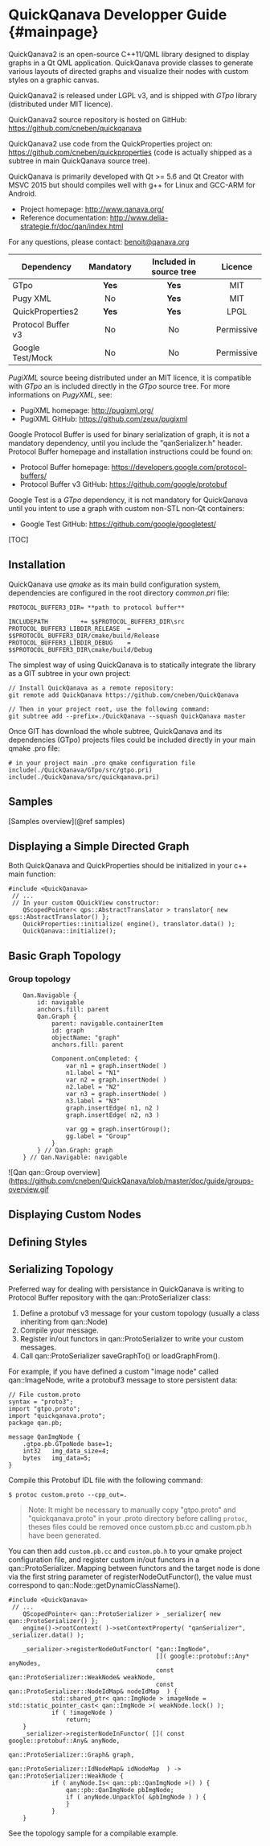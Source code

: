QuickQanava Developper Guide  {#mainpage}
============================

QuickQanava2 is an open-source C++11/QML library designed to display graphs in a Qt QML application. QuickQanava provide classes to generate various layouts of directed graphs and visualize their nodes with custom styles on a graphic canvas. 

QuickQanava2 is released under LGPL v3, and is shipped with *GTpo* library (distributed under MIT licence). 

QuickQanava2 source repository is hosted on GitHub: https://github.com/cneben/quickqanava

QuickQanava2 use code from the QuickProperties project on: https://github.com/cneben/quickproperties (code is actually shipped as a subtree in main QuickQanava source tree).

QuickQanava is primarily developed with Qt >= 5.6 and Qt Creator with MSVC 2015 but should compiles well with g++ for Linux and GCC-ARM for Android. 

+ Project homepage: http://www.qanava.org/
+ Reference documentation: http://www.delia-strategie.fr/doc/qan/index.html

For any questions, please contact: benoit@qanava.org

| Dependency                | Mandatory         |   Included in source tree       |   Licence       |
| ---                       | :---:             | :---:                           | :---:           |
| GTpo                      | **Yes**           |       **Yes**                   |      MIT        |
| Pugy XML                  | No                |       **Yes**                   |      MIT        |
| QuickProperties2          | **Yes**           |       **Yes**                   |      LPGL       |
| Protocol Buffer v3        | No                |       No                        |    Permissive   |
| Google Test/Mock          | No                |       No                        |    Permissive   |

*PugiXML* source beeing distributed under an MIT licence, it is compatible with *GTpo* an is included directly in the *GTpo* source tree. For more informations on *PugyXML*, see:
+ PugiXML homepage: http://pugixml.org/
+ PugiXML GitHub: https://github.com/zeux/pugixml

Google Protocol Buffer is used for binary serialization of graph, it is not a mandatory dependency, until you include the "qanSerializer.h" header. Protocol Buffer homepage and installation instructions could be found on:
+ Protocol Buffer homepage: https://developers.google.com/protocol-buffers/
+ Protocol Buffer v3 GitHub: https://github.com/google/protobuf

Google Test is a *GTpo* dependency, it is not mandatory for QuickQanava until you intent to use a graph with custom non-STL non-Qt containers:
+ Google Test GitHub: https://github.com/google/googletest/

[TOC]

Installation
------------------

QuickQanava use _qmake_ as its main build configuration system, dependencies are configured in the root directory _common.pri_ file:

~~~~~~~~~~~~~{.cpp}
PROTOCOL_BUFFER3_DIR= **path to protocol buffer**

INCLUDEPATH     	+= $$PROTOCOL_BUFFER3_DIR\src
PROTOCOL_BUFFER3_LIBDIR_RELEASE  = $$PROTOCOL_BUFFER3_DIR/cmake/build/Release
PROTOCOL_BUFFER3_LIBDIR_DEBUG    = $$PROTOCOL_BUFFER3_DIR\cmake/build/Debug
~~~~~~~~~~~~~

The simplest way of using QuickQanava is to statically integrate the library as a GIT subtree in your own project:

~~~~~~~~~~~~~{.cpp}
// Install QuickQanava as a remote repository:
git remote add QuickQanava https://github.com/cneben/QuickQanava

// Then in your project root, use the following command:
git subtree add --prefix=./QuickQanava --squash QuickQanava master 
~~~~~~~~~~~~~

Once GIT has download the whole subtree, QuickQanava and its dependencies (GTpo) projects files could be included directly in your main
qmake .pro file:

~~~~~~~~~~~~~{.cpp}
# in your project main .pro qmake configuration file
include(./QuickQanava/GTpo/src/gtpo.pri)
include(./QuickQanava/src/quickqanava.pri)
~~~~~~~~~~~~~

Samples
------------------

[Samples overview](@ref samples)

Displaying a Simple Directed Graph
------------------

Both QuickQanava and QuickProperties should be initialized in your c++ main function:

~~~~~~~~~~~~~{.cpp}
#include <QuickQanava>
 // ...
 // In your custom QQuickView constructor:
    QScopedPointer< qps::AbstractTranslator > translator{ new qps::AbstractTranslator() };
    QuickProperties::initialize( engine(), translator.data() );
    QuickQanava::initialize();
~~~~~~~~~~~~~

Basic Graph Topology
------------------


### Group topology

~~~~~~~~~~~~~{.cpp}
    Qan.Navigable {
        id: navigable
        anchors.fill: parent
        Qan.Graph {
            parent: navigable.containerItem
            id: graph
            objectName: "graph"
            anchors.fill: parent

            Component.onCompleted: {
                var n1 = graph.insertNode( )
                n1.label = "N1"
                var n2 = graph.insertNode( )
                n2.label = "N2"
                var n3 = graph.insertNode( )
                n3.label = "N3"
                graph.insertEdge( n1, n2 )
                graph.insertEdge( n2, n3 )

				var gg = graph.insertGroup();
                gg.label = "Group"
            }
        } // Qan.Graph: graph
    } // Qan.Navigable: navigable
~~~~~~~~~~~~~

![Qan qan::Group overview](https://github.com/cneben/QuickQanava/blob/master/doc/guide/groups-overview.gif

Displaying Custom Nodes
------------------

Defining Styles
------------------


Serializing Topology
-------------

Preferred way for dealing with persistance in QuickQanava is writing to Protocol Buffer repository with the qan::ProtoSerializer class:

1. Define a protobuf v3 message for your custom topology (usually a class inheriting from qan::Node)
2. Compile your message.
3. Register in/out functors in qan::ProtoSerializer to write your custom messages.
4. Call qan::ProtoSerializer saveGraphTo() or loadGraphFrom().

For example, if you have defined a custom "image node" called qan::ImageNode, write a protobuf3 message to store persistent data:
~~~~~~~~~~~~~{.cpp}
// File custom.proto
syntax = "proto3"; 
import "gtpo.proto";
import "quickqanava.proto";
package qan.pb;

message QanImgNode {
    .gtpo.pb.GTpoNode base=1;
    int32   img_data_size=4;
    bytes   img_data=5;
}
~~~~~~~~~~~~~

Compile this Protobuf IDL file with the following command:
~~~~~~~~~~~~~{.cpp}
$ protoc custom.proto --cpp_out=.
~~~~~~~~~~~~~

> Note: It might be necessary to manually copy "gtpo.proto" and "quickqanava.proto" in your .proto directory before calling `protoc`, theses files could be removed once custom.pb.cc and custom.pb.h have been generated.

You can then add `custom.pb.cc` and `custom.pb.h` to your qmake project configuration file, and register custom in/out functors in a qan::ProtoSerializer. Mapping between functors and the target node is done via the first string parameter of registerNodeOutFunctor(), the value must correspond to qan::Node::getDynamicClassName().

~~~~~~~~~~~~~{.cpp}
#include <QuickQanava>
 // ...
	QScopedPointer< qan::ProtoSerializer > _serializer{ new qan::ProtoSerializer() };
    engine()->rootContext( )->setContextProperty( "qanSerializer", _serializer.data() );
	
    _serializer->registerNodeOutFunctor( "qan::ImgNode",
                                         []( google::protobuf::Any* anyNodes,
                                         const qan::ProtoSerializer::WeakNode& weakNode,
                                         const qan::ProtoSerializer::NodeIdMap& nodeIdMap  ) {
            std::shared_ptr< qan::ImgNode > imageNode = std::static_pointer_cast< qan::ImgNode >( weakNode.lock() );
            if ( !imageNode )
                return;
	}
    _serializer->registerNodeInFunctor( []( const google::protobuf::Any& anyNode,
                                            qan::ProtoSerializer::Graph& graph,
                                            qan::ProtoSerializer::IdNodeMap& idNodeMap  ) -> qan::ProtoSerializer::WeakNode {
            if ( anyNode.Is< qan::pb::QanImgNode >() ) {
                qan::pb::QanImgNode pbImgNode;
                if ( anyNode.UnpackTo( &pbImgNode ) ) {
				}
			}
	}
~~~~~~~~~~~~~

See the topology sample for a compilable example.



